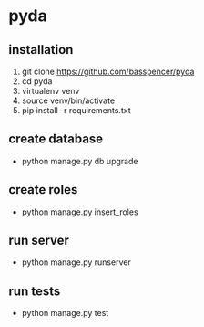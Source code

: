 # pyda

## installation
1. git clone https://github.com/basspencer/pyda
2. cd pyda
3. virtualenv venv
4. source venv/bin/activate
5. pip install -r requirements.txt

## create database
* python manage.py db upgrade

## create roles
* python manage.py insert_roles

## run server
* python manage.py runserver

## run tests
* python manage.py test